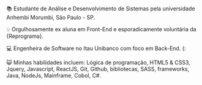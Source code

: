 
<div>
 <p> 📚 Estudante de Análise e Desenvolvimento de Sistemas pela universidade Anhembi Morumbi, São Paulo - SP. </p>
<p>💡 Orgulhosamente ex aluna em Front-End e esporadicamente voluntária da {Reprograma}. </p>
<p> 💻 Engenheira de Software no Itau Unibanco com foco em Back-End. (:  </p>
<p> 😺 Minhas habilidades incluem: Lógica de programação, HTML5 & CSS3, Jquery, Javascript, ReactJS, Git, Github, bibliotecas, SASS, frameworks, Java, NodeJs, Mainframe, Cobol, C#. </p>
</div> 



<!--
**adriellygomes/adriellygomes** is a ✨ _special_ ✨ repository because its `README.md` (this file) appears on your GitHub profile.





